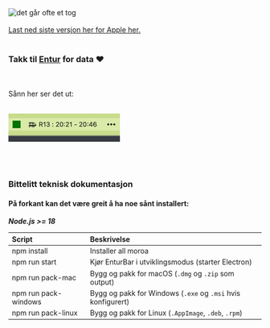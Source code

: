 <img alt="det går ofte et tog" width="500" src="https://github.com/user-attachments/assets/b3d8ba15-bcd1-480f-b72e-9cdc0996d9d1"/>
<br/><br/>
<a href="https://github.com/esschul/enturbar/releases/tag/v.1.0.0">Last ned siste versjon her for Apple her.</a>
<br/><br/>

### Takk til <a href="https://developer.entur.org/pages-journeyplanner-journeyplanner">Entur</a> for data ❤️
<br/>
<br/>
Sånn her ser det ut:
<br/>
<br/>

![img.png](img.png)

<br/>
<br/>

### Bittelitt teknisk dokumentasjon

#### På forkant kan det være greit å ha noe sånt installert:
***Node.js >= 18***


| Script               | Beskrivelse                                                  |
|:---------------------|:-------------------------------------------------------------|
| npm install          | Installer all moroa                                          |
| npm run start        | Kjør EnturBar i utviklingsmodus (starter Electron)           |
| npm run pack-mac     | Bygg og pakk for macOS (`.dmg` og `.zip` som output)         |
| npm run pack-windows | Bygg og pakk for Windows (`.exe` og `.msi` hvis konfigurert) |
| npm run pack-linux   | Bygg og pakk for Linux (`.AppImage`, `.deb`, `.rpm`)         |
